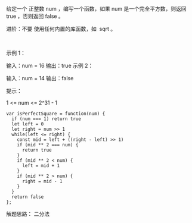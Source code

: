 
给定一个 正整数 num ，编写一个函数，如果 num 是一个完全平方数，则返回 true ，否则返回 false 。

进阶：不要 使用任何内置的库函数，如  sqrt 。

 

示例 1：

输入：num = 16
输出：true
示例 2：

输入：num = 14
输出：false
 

提示：

1 <= num <= 2^31 - 1

```
var isPerfectSquare = function(num) {
  if (num === 1) return true
  let left = 0
  let right = num >> 1
  while(left <= right) {
    const mid = left + ((right - left) >> 1)
    if (mid ** 2 === num) {
      return true
    }
    if (mid ** 2 < num) {
      left = mid + 1
    }
    if (mid ** 2 > num) {
      right = mid - 1
    }
  }
  return false
};
```

解题思路： 二分法
